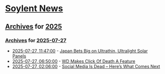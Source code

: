 # [Soylent News](../../../README.md)

## [Archives](../../index.md) for [2025](../index.md)

### [Archives](../../index.md) for [2025-07-27](index.md)

* [2025-07-27, 11:47:00](https://soylentnews.org/article.pl?sid=25/07/26/0330200&from=rss) - [Japan Bets Big on Ultrathin, Ultralight Solar Panels](https://soylentnews.org/article.pl?sid=25/07/26/0330200&from=rss)
* [2025-07-27, 06:50:00](https://soylentnews.org/article.pl?sid=25/07/26/0153214&from=rss) - [WD Makes Click Of Death A Feature](https://soylentnews.org/article.pl?sid=25/07/26/0153214&from=rss)
* [2025-07-27, 02:06:00](https://soylentnews.org/article.pl?sid=25/07/26/0146240&from=rss) - [Social Media Is Dead – Here’s What Comes Next](https://soylentnews.org/article.pl?sid=25/07/26/0146240&from=rss)

